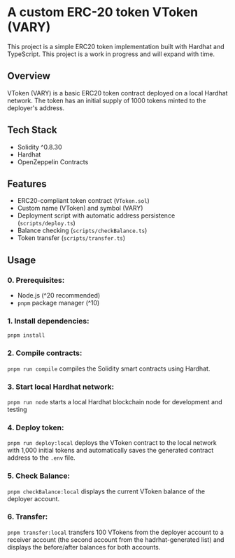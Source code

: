 # A custom ERC-20 token VToken (VARY)
                                                        
This project is a simple ERC20 token implementation built with Hardhat and TypeScript.
This project is a work in progress and will expand with time.

## Overview

VToken (VARY) is a basic ERC20 token contract deployed on a local Hardhat network. The token has an
initial supply of 1000 tokens minted to the deployer's address.

## Tech Stack

- Solidity ^0.8.30
- Hardhat
- OpenZeppelin Contracts

## Features

- ERC20-compliant token contract (`VToken.sol`)
- Custom name (VToken) and symbol (VARY)
- Deployment script with automatic address persistence (`scripts/deploy.ts`)
- Balance checking (`scripts/checkBalance.ts`)
- Token transfer (`scripts/transfer.ts`)

## Usage

### 0. Prerequisites:

- Node.js (^20 recommended)
- `pnpm` package manager (^10)

### 1. Install dependencies:

`pnpm install`

### 2. Compile contracts:

`pnpm run compile` compiles the Solidity smart contracts using Hardhat.

### 3. Start local Hardhat network:

`pnpm run node` starts a local Hardhat blockchain node for development and testing

### 4. Deploy token:

`pnpm run deploy:local` deploys the VToken contract to the local network with 1,000 initial tokens and automatically saves the generated contract address to the `.env` file.

### 5. Check Balance:

`pnpm checkBalance:local` displays the current VToken balance of the deployer account.

### 6. Transfer:

`pnpm transfer:local` transfers 100 VTokens from the deployer account to a receiver account (the second account from the hadrhat-generated list) and displays the before/after balances for both accounts.
